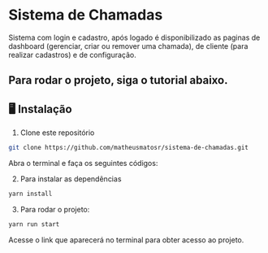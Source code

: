# Sistema de Chamadas

Sistema com login e cadastro, após logado é disponibilizado as paginas de dashboard (gerenciar, criar ou remover uma chamada), de cliente (para realizar cadastros) e de configuração.

## Para rodar o projeto, siga o tutorial abaixo.

## 🖥️ Instalação

1. Clone este repositório
```bash
git clone https://github.com/matheusmatosr/sistema-de-chamadas.git
```

Abra o terminal e faça os seguintes códigos:

2. Para instalar as dependências

```bash
yarn install
```

3. Para rodar o projeto:

```bash
yarn run start
```

Acesse o link que aparecerá no terminal para obter acesso ao projeto.
